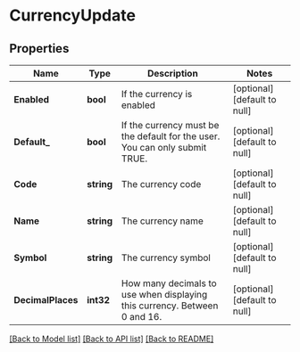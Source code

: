 # CurrencyUpdate

## Properties
Name | Type | Description | Notes
------------ | ------------- | ------------- | -------------
**Enabled** | **bool** | If the currency is enabled | [optional] [default to null]
**Default_** | **bool** | If the currency must be the default for the user. You can only submit TRUE. | [optional] [default to null]
**Code** | **string** | The currency code | [optional] [default to null]
**Name** | **string** | The currency name | [optional] [default to null]
**Symbol** | **string** | The currency symbol | [optional] [default to null]
**DecimalPlaces** | **int32** | How many decimals to use when displaying this currency. Between 0 and 16. | [optional] [default to null]

[[Back to Model list]](../README.md#documentation-for-models) [[Back to API list]](../README.md#documentation-for-api-endpoints) [[Back to README]](../README.md)


